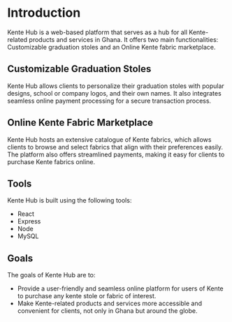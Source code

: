 # Introduction

Kente Hub is a web-based platform that serves as a hub for all Kente-related products and services in Ghana. It offers two main functionalities: Customizable graduation stoles and an Online Kente fabric marketplace.

## Customizable Graduation Stoles

Kente Hub allows clients to personalize their graduation stoles with popular designs, school or company logos, and their own names. It also integrates seamless online payment processing for a secure transaction process.

## Online Kente Fabric Marketplace

Kente Hub hosts an extensive catalogue of Kente fabrics, which allows clients to browse and select fabrics that align with their preferences easily. The platform also offers streamlined payments, making it easy for clients to purchase Kente fabrics online.

## Tools

Kente Hub is built using the following tools:

-   React
-   Express
-   Node
-   MySQL

## Goals

The goals of Kente Hub are to:

-   Provide a user-friendly and seamless online platform for users of Kente to purchase any kente stole or fabric of interest.
-   Make Kente-related products and services more accessible and convenient for clients, not only in Ghana but around the globe.

